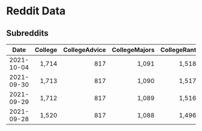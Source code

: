 # Reddit Data

## Subreddits

| Date       | College | CollegeAdvice | CollegeMajors | CollegeRant | GradSchool | Total |
|:----------:|--------:|--------------:|--------------:|------------:|-----------:|------:|
| 2021-10-04 |   1,714 |           817 |         1,091 |       1,518 |      1,418 | 6,558 |
| 2021-09-30 |   1,713 |           817 |         1,090 |       1,517 |      1,417 | 6,554 |
| 2021-09-29 |   1,712 |           817 |         1,089 |       1,516 |      1,416 | 6,550 |
| 2021-09-28 |   1,520 |           817 |         1,088 |       1,496 |      1,376 | 6,297 |

